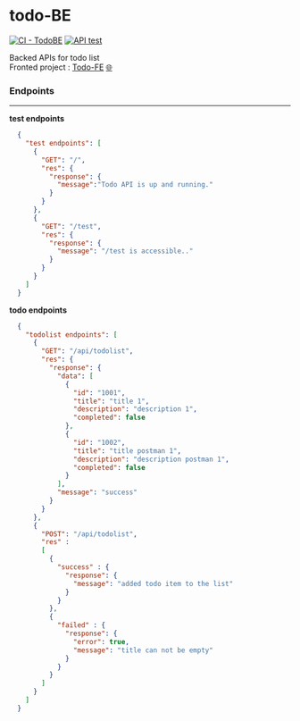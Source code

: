 # todo-BE

[![CI - TodoBE](https://github.com/dipankr/todo-BE/actions/workflows/maven.yml/badge.svg)](https://github.com/dipankr/todo-BE/actions/workflows/maven.yml)
[![API test](https://github.com/dipankr/todo-BE/actions/workflows/postmanCLI.yml/badge.svg)](https://github.com/dipankr/todo-BE/actions/workflows/postmanCLI.yml)

Backed APIs for todo list </br>
Fronted project : [Todo-FE](https://github.com/dipankr/todo-FE) [🌐](https://dipankr.github.io/todo-FE/)

### Endpoints

---

**test endpoints**
```json
  {
    "test endpoints": [
      {
        "GET": "/",
        "res": {
          "response": {
            "message":"Todo API is up and running."
          }
        }
      },
      {
        "GET": "/test",
        "res": {
          "response": {
            "message": "/test is accessible.."
          }
        }
      }
    ]
  }
```

**todo endpoints**

```json
  {
    "todolist endpoints": [
      {
        "GET": "/api/todolist",
        "res": {
          "response": {
            "data": [
              {
                "id": "1001",
                "title": "title 1",
                "description": "description 1",
                "completed": false
              },
              {
                "id": "1002",
                "title": "title postman 1",
                "description": "description postman 1",
                "completed": false
              }
            ],
            "message": "success"
          }
        }
      },
      {
        "POST": "/api/todolist",
        "res" :
        [
          {
            "success" : {
              "response": {
                "message": "added todo item to the list"
              }
            }
          },
          {
            "failed" : {
              "response": {
                "error": true,
                "message": "title can not be empty"
              }
            }
          }
        ]
      }
    ]
  }
```


